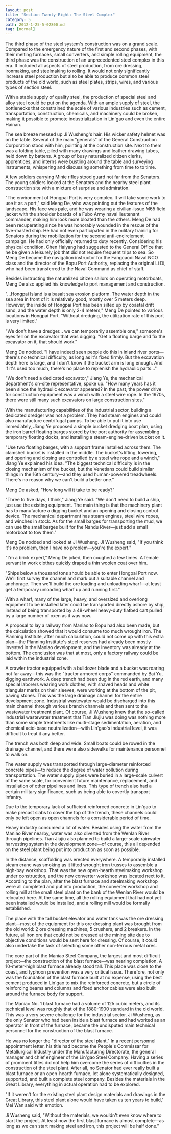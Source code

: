 ```yaml
---
layout: post
title: "Section Twenty-Eight: The Steel Complex"
category: 5
path: 2012-1-25-5-02800.md
tag: [normal]
---
```


The third phase of the steel system's construction was on a grand scale. Compared to the emergency nature of the first and second phases, with their melting furnaces, small converters, and simple rolling equipment, the third phase was the construction of an unprecedented steel complex in this era. It included all aspects of steel production, from ore dressing, ironmaking, and steelmaking to rolling. It would not only significantly increase steel production but also be able to produce common steel products of the old world, such as steel plates, strips, wires, and various types of section steel.

With a stable supply of quality steel, the production of special steel and alloy steel could be put on the agenda. With an ample supply of steel, the bottlenecks that constrained the scale of various industries such as cement, transportation, construction, chemicals, and machinery could be broken, making it possible to promote industrialization in Lin'gao and even the entire Hainan.

The sea breeze messed up Ji Wusheng's hair. His wicker safety helmet was on the table. Several of the main "generals" of the General Construction Corporation stood with him, pointing at the construction site. Next to them was a folding table, piled with many drawings and leather drawing tubes, held down by battens. A group of busy naturalized citizen clerks, apprentices, and interns were bustling around the table and surveying instruments, whispering and discussing something from time to to time.

A few soldiers carrying Minie rifles stood guard not far from the Senators. The young soldiers looked at the Senators and the nearby steel plant construction site with a mixture of surprise and admiration.

"The environment of Hongpai Port is very complex. It will take some work to use it as a port," said Meng De, who was pointing out the features of the landscape. His face was pale, and he was wearing a civilian-issue M65 field jacket with the shoulder boards of a Fubo Army naval lieutenant commander, making him look more bloated than the others. Meng De had been recuperating since he was honorably wounded in the rescue of the five-masted ship. He had not even participated in the military training for Senators during the mobilization for the second anti-encirclement campaign. He had only officially returned to duty recently. Considering his physical condition, Chen Haiyang had suggested to the General Office that he be given a leisurely job that did not require frequent trips to sea. So Meng De became the navigation instructor for the Fangcaodi Naval NCO class and the director of the Bopu Port Authority, replacing the original Li Di, who had been transferred to the Naval Command as chief of staff.

Besides instructing the naturalized citizen sailors on operating motorboats, Meng De also applied his knowledge to port management and construction.

"...Hongpai Island is a basalt sea erosion platform. The water depth in the sea area in front of it is relatively good, mostly over 5 meters deep. However, the inside of Hongpai Port has been silted up by coastal drift sand, and the water depth is only 2-4 meters," Meng De pointed to various locations in Hongpai Port. "Without dredging, the utilization rate of this port is very limited."

"We don't have a dredger... we can temporarily assemble one," someone's eyes fell on the excavator that was digging. "Get a floating barge and fix the excavator on it, that should work."

Meng De nodded. "I have indeed seen people do this in inland river ports—there's no technical difficulty, as long as it's fixed firmly. But the excavation depth here is large, and I don't know if the bucket arm is long enough. And if it's used too much, there's no place to replenish the hydraulic parts..."

"We don't need a dedicated excavator," Jiang Ye, the mechanical department's on-site representative, spoke up. "How many years has it been since the hydraulic excavator appeared? In the past, the power drive for construction equipment was a winch with a steel wire rope. In the 1970s, there were still many such excavators on large construction sites."

With the manufacturing capabilities of the industrial sector, building a dedicated dredger was not a problem. They had steam engines and could also manufacture centrifugal pumps. To be able to put it into use immediately, Jiang Ye proposed a simple bucket dredging boat plan, using the iron barrel floating barges stored by the port authority for assembling temporary floating docks, and installing a steam-engine-driven bucket on it.

"Use two floating barges, with a support frame installed across them. The clamshell bucket is installed in the middle. The bucket's lifting, lowering, and opening and closing are controlled by a steel wire rope and a winch," Jiang Ye explained his idea. "The biggest technical difficulty is in the closing mechanism of the bucket, but the Venetians could build similar things in the 16th century—and they used human-powered treadwheels. There's no reason why we can't build a better one."

Meng De asked, "How long will it take to be ready?"

"Three to five days, I think," Jiang Ye said. "We don't need to build a ship, just use the existing equipment. The main thing is that the machinery plant has to manufacture a digging bucket and an opening and closing control device. The mechanical department has steam engines, steel wire ropes, and winches in stock. As for the small barges for transporting the mud, we can use the small barges built for the Nandu River—just add a small motorboat to tow them."

Meng De nodded and looked at Ji Wusheng. Ji Wusheng said, "If you think it's no problem, then I have no problem—you're the expert."

"I'm a brick expert," Meng De joked, then coughed a few times. A female servant in work clothes quickly draped a thin woolen coat over him.

"Ships below a thousand tons should be able to enter Hongpai Port now. We'll first survey the channel and mark out a suitable channel and anchorage. Then we'll build the ore loading and unloading wharf—at least get a temporary unloading wharf up and running first."

With a wharf, many of the large, heavy, and oversized and overlong equipment to be installed later could be transported directly ashore by ship, instead of being transported by a 48-wheel heavy-duty flatbed cart pulled by a large number of oxen as it was now.

A proposal to lay a railway from Maniao to Bopu had also been made, but the calculation showed that it would consume too much wrought iron. The Planning Institute, after much calculation, could not come up with this extra plan—the Planning Institute's steel reserves had already been mostly invested in the Maniao development, and the inventory was already at the bottom. The conclusion was that at most, only a factory railway could be laid within the industrial zone.

A crawler tractor equipped with a bulldozer blade and a bucket was roaring not far away—this was the "tractor armored corps" commanded by Bai Yu, digging earthwork. A deep trench had been dug in the red earth, and many special laborers wearing work clothes, with shaved heads and white triangular marks on their sleeves, were working at the bottom of the pit, paving stones. This was the large drainage channel for the entire development zone. Industrial wastewater would be discharged into this main channel through various branch channels and then sent to the wastewater treatment plant. Of course, Ji Wusheng knew that the so-called industrial wastewater treatment that Tian Jiujiu was doing was nothing more than some simple treatments like multi-stage sedimentation, aeration, and chemical acid-base neutralization—with Lin'gao's industrial level, it was difficult to treat it any better.

The trench was both deep and wide. Small boats could be rowed in the drainage channel, and there were also sidewalks for maintenance personnel to walk on.

The water supply was transported through large-diameter reinforced concrete pipes—to reduce the degree of water pollution during transportation. The water supply pipes were buried in a large-scale culvert of the same scale, for convenient future maintenance, replacement, and installation of other pipelines and lines. This type of trench also had a certain military significance, such as being able to covertly transport infantry.

Due to the temporary lack of sufficient reinforced concrete in Lin'gao to make precast slabs to cover the top of the trench, these channels could only be left open as open channels for a considerable period of time.

Heavy industry consumed a lot of water. Besides using the water from the Maniao River nearby, water was also diverted from the Wenlan River through pipelines. Tian Jiujiu also planned to build a large-scale rainwater harvesting system in the development zone—of course, this all depended on the steel plant being put into production as soon as possible.

In the distance, scaffolding was erected everywhere. A temporarily installed steam crane was smoking as it lifted wrought iron trusses to assemble a high-bay workshop. That was the new open-hearth steelmaking workshop under construction, and the new converter workshop was located next to it. According to the plan, after the blast furnace and steelmaking workshop were all completed and put into production, the converter workshop and rolling mill at the small steel plant on the bank of the Wenlan River would be relocated here. At the same time, all the rolling equipment that had not yet been installed would be installed, and a rolling mill would be formally established.

The place with the tall bucket elevator and water tank was the ore dressing plant—most of the equipment for this ore dressing plant was brought from the old world: 2 ore dressing machines, 5 crushers, and 2 breakers. In the future, all iron ore that could not be dressed at the mining site due to objective conditions would be sent here for dressing. Of course, it could also undertake the task of selecting some other non-ferrous metal ores.

The core part of the Maniao Steel Company, the largest and most difficult project—the construction of the blast furnace—was nearing completion. A 10-meter-high blast furnace already stood tall. This place was close to the coast, and typhoon prevention was a very critical issue. Therefore, not only was the foundation of the blast furnace built at no expense, using the best cement produced in Lin'gao to mix the reinforced concrete, but a circle of reinforcing beams and columns and fixed anchor cables were also built around the furnace body for support.

The Maniao No. 1 blast furnace had a volume of 125 cubic meters, and its technical level was roughly that of the 1880-1900 standard in the old world. This was a very severe challenge for the industrial sector. Ji Wusheng, as the only Senator who had been inside a blast furnace and had worked as an operator in front of the furnace, became the undisputed main technical personnel for the construction of the blast furnace.

He was no longer the "director of the steel plant." In a recent personnel appointment letter, his title had become the People's Commissar for Metallurgical Industry under the Manufacturing Directorate, the general manager and chief engineer of the Lin'gao Steel Company. Having a series of prominent titles did not help him overcome the series of difficulties in the construction of the steel plant. After all, no Senator had ever really built a blast furnace or an open-hearth furnace, let alone systematically designed, supported, and built a complete steel company. Besides the materials in the Great Library, everything in actual operation had to be explored.

"If it weren't for the existing steel plant design materials and drawings in the Great Library, this steel plant alone would have taken us ten years to build," Mei Wan said with emotion.

Ji Wusheng said, "Without the materials, we wouldn't even know where to start the project. At least now the first blast furnace is almost complete—as long as we can start making steel and iron, this project will be half done."